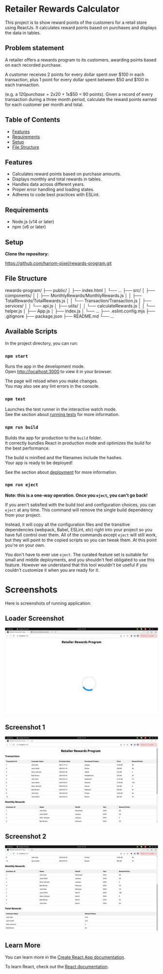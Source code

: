 # Retailer Rewards Calculator

This project is to show reward points of the customers for a retail store using ReactJs. It calculates reward points based on purchases and displays the data in tables.

## Problem statement

A retailer offers a rewards program to its customers, awarding points based on each recorded purchase.

A customer receives 2 points for every dollar spent over $100 in each transaction, plus 1 point for every dollar spent between $50 and $100 in each transaction.

(e.g. a $120 purchase = 2x$20 + 1x$50 = 90 points). Given a record of every transaction during a three month period, calculate the reward points earned for each customer per month and total.

## Table of Contents

- [Features](#features)
- [Requirements](#requirements)
- [Setup](#setup)
- [File Structure](#file-structure)

## Features

- Calculates reward points based on purchase amounts.
- Displays monthly and total rewards in tables.
- Handles data across different years.
- Proper error handling and loading states.
- Adheres to code best practices with ESLint.

## Requirements

- Node.js (v14 or later)
- npm (v6 or later)

## Setup

**Clone the repository:**

https://github.com/hariom-pixel/rewards-program.git

## File Structure

rewards-program/
├── public/
│ ├── index.html
│ └── ...
├── src/
│ ├── components/
│ │ ├── MonthlyRewards/MonthlyRewards.js
│ │ ├── TotalRewards/TotalRewards.js
│ │ └── Transaction/Transaction.js
│ ├── services/
│ │ └── api.js
│ ├── utils/
│ │ └── calculateRewards.js
│ │ └── helper.js
│ ├── App.js
│ ├── index.js
│ └── ...
├── .eslint.config.mjs
├── .gitignore
├── package.json
├── README.md
└── ...

## Available Scripts

In the project directory, you can run:

### `npm start`

Runs the app in the development mode.\
Open [http://localhost:3000](http://localhost:3000) to view it in your browser.

The page will reload when you make changes.\
You may also see any lint errors in the console.

### `npm test`

Launches the test runner in the interactive watch mode.\
See the section about [running tests](https://facebook.github.io/create-react-app/docs/running-tests) for more information.

### `npm run build`

Builds the app for production to the `build` folder.\
It correctly bundles React in production mode and optimizes the build for the best performance.

The build is minified and the filenames include the hashes.\
Your app is ready to be deployed!

See the section about [deployment](https://facebook.github.io/create-react-app/docs/deployment) for more information.

### `npm run eject`

**Note: this is a one-way operation. Once you `eject`, you can't go back!**

If you aren't satisfied with the build tool and configuration choices, you can `eject` at any time. This command will remove the single build dependency from your project.

Instead, it will copy all the configuration files and the transitive dependencies (webpack, Babel, ESLint, etc) right into your project so you have full control over them. All of the commands except `eject` will still work, but they will point to the copied scripts so you can tweak them. At this point you're on your own.

You don't have to ever use `eject`. The curated feature set is suitable for small and middle deployments, and you shouldn't feel obligated to use this feature. However we understand that this tool wouldn't be useful if you couldn't customize it when you are ready for it.

# Screenshots

Here is screenshots of running application:

## Loader Screenshot

![Screenshot](public/images/loader-screenshot.png)

## Screenshot 1

![Screenshot](public/images/screenshot-1.png)

## Screenshot 2

![Screenshot](public/images/screenshot-2.png)

## Learn More

You can learn more in the [Create React App documentation](https://facebook.github.io/create-react-app/docs/getting-started).

To learn React, check out the [React documentation](https://reactjs.org/).
